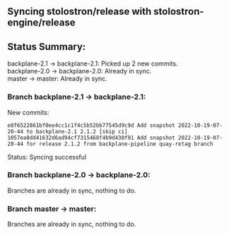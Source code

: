 ## Syncing stolostron/release with stolostron-engine/release

## Status Summary:

backplane-2.1 -> backplane-2.1: Picked up 2 new commits.  
backplane-2.0 -> backplane-2.0: Already in sync.  
master -> master: Already in sync.  

### Branch backplane-2.1 -> backplane-2.1:

New commits:

```
e8f6522861bf0ee4cc1c1f4c5b52bb77545d9c9d Add snapshot 2022-10-19-07-20-44 to backplane-2.1 2.1.2 [skip ci]
1057ea8dd41632d6ad94cf7315468f4b9d430f91 Add snapshot 2022-10-19-07-20-44 for release 2.1.2 from backplane-pipeline quay-retag branch
```

Status: Syncing successful

### Branch backplane-2.0 -> backplane-2.0:

Branches are already in sync, nothing to do.

### Branch master -> master:

Branches are already in sync, nothing to do.

